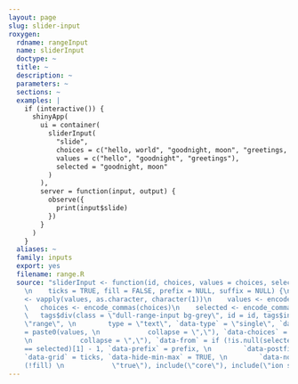 ```yaml
---
layout: page
slug: slider-input
roxygen:
  rdname: rangeInput
  name: sliderInput
  doctype: ~
  title: ~
  description: ~
  parameters: ~
  sections: ~
  examples: |
    if (interactive()) {
      shinyApp(
        ui = container(
          sliderInput(
            "slide",
            choices = c("hello, world", "goodnight, moon", "greetings, earthlings"),
            values = c("hello", "goodnight", "greetings"),
            selected = "goodnight, moon"
          )
        ),
        server = function(input, output) {
          observe({
            print(input$slide)
          })
        }
      )
    }
  aliases: ~
  family: inputs
  export: yes
  filename: range.R
  source: "sliderInput <- function(id, choices, values = choices, selected = NULL,
    \n    ticks = TRUE, fill = FALSE, prefix = NULL, suffix = NULL) {\n    values
    <- vapply(values, as.character, character(1))\n    values <- encode_commas(values)\n
    \   choices <- encode_commas(choices)\n    selected <- encode_commas(selected)\n
    \   tags$div(class = \"dull-range-input bg-grey\", id = id, tags$input(class =
    \"range\", \n        type = \"text\", `data-type` = \"single\", `data-values`
    = paste0(values, \n            collapse = \",\"), `data-choices` = paste0(choices,
    \n            collapse = \",\"), `data-from` = if (!is.null(selected)) \n            which(choices
    == selected)[1] - 1, `data-prefix` = prefix, \n        `data-postfix` = suffix,
    `data-grid` = ticks, `data-hide-min-max` = TRUE, \n        `data-no-fill` = if
    (!fill) \n            \"true\"), include(\"core\"), include(\"ion slider\"))\n}"
---
```

